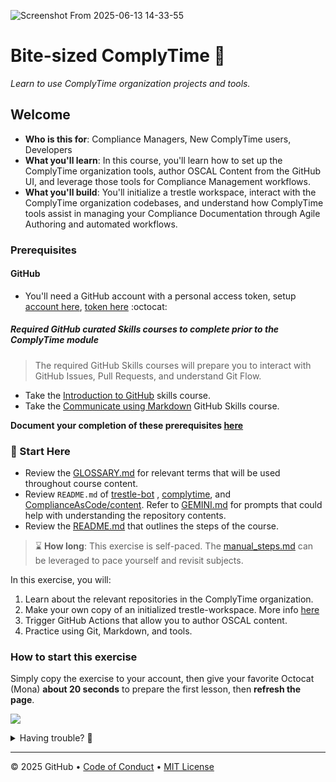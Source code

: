 ![Screenshot From 2025-06-13 14-33-55](https://github.com/user-attachments/assets/e88e8121-dc4d-4afc-8b90-2b4213d376e5)

# Bite-sized ComplyTime 🍮

_Learn to use ComplyTime organization projects and tools._

## Welcome

- **Who is this for**: Compliance Managers, New ComplyTime users, Developers
- **What you'll learn**: In this course, you'll learn how to set up the ComplyTime organization tools, author OSCAL Content from the GitHub UI, and leverage those tools for Compliance Management workflows.
- **What you'll build**: You'll initialize a trestle workspace, interact with the ComplyTime organization codebases, and understand how ComplyTime tools assist in managing your Compliance Documentation through Agile Authoring and automated workflows.

### Prerequisites

#### GitHub 

- You'll need a GitHub account with a personal access token, setup [account here](https://github.com/), [token here](https://docs.github.com/en/authentication/keeping-your-account-and-data-secure/managing-your-personal-access-tokens) :octocat:

##### Required GitHub curated Skills courses to complete prior to the ComplyTime module 

> The required GitHub Skills courses will prepare you to interact with GitHub Issues, Pull Requests, and understand Git Flow. 

  - Take the [Introduction to GitHub](https://github.com/skills/introduction-to-github) skills course. 
  - Take the [Communicate using Markdown](https://github.com/skills/communicate-using-markdown) GitHub Skills course. 

**Document your completion of these prerequisites [here](https://forms.gle/1JihWyLzS71n7qkc7)**

### :vertical_traffic_light: Start Here

  - Review the [GLOSSARY.md](https://github.com/hbraswelrh/creme-brulee/blob/main/docs/GLOSSARY.md) for relevant terms that will be used throughout course content. 
  - Review `README.md` of [trestle-bot](https://github.com/complytime/trestle-bot) ,  [complytime](https://github.com/complytime/complytime), and [ComplianceAsCode/content](https://github.com/ComplianceAsCode/content/blob/master/README.md). Refer to [GEMINI.md](https://github.com/hbraswelrh/creme-brulee/blob/8c2d9bf3d05eed5f00371fbb9f933839fe3556b4/docs/GEMINI.md) for prompts that could help with understanding the repository contents. 
  - Review the [README.md](https://github.com/hbraswelrh/creme-brulee/blob/aae8325c6379d5dd97aa1de48f129c0cdd36aef4/.github/steps/README.md) that outlines the steps of the course. 


> :hourglass: **How long**: This exercise is self-paced. The [manual_steps.md](https://github.com/hbraswelrh/creme-brulee/blob/e2574a94f9ac3f85a35d29749d326969d0faafbe/steps/manual_steps.md) can be leveraged to pace yourself and revisit subjects.

In this exercise, you will:
1. Learn about the relevant repositories in the ComplyTime organization.
2. Make your own copy of an initialized trestle-workspace. More info [here](https://github.com/hbraswelrh/creme-brulee/blob/e2574a94f9ac3f85a35d29749d326969d0faafbe/steps/manual_steps.md)
3. Trigger GitHub Actions that allow you to author OSCAL content. 
4. Practice using Git, Markdown, and tools. 


### How to start this exercise

Simply copy the exercise to your account, then give your favorite Octocat (Mona) **about 20 seconds** to prepare the first lesson, then **refresh the page**.

<!--  (replace-me: Make sure to edit the URL with proper template_owner, template_name, repo name and description)  -->

[![](https://img.shields.io/badge/Copy%20Exercise-%E2%86%92-1f883d?style=for-the-badge&logo=github&labelColor=197935)](https://github.com/new?template_name=creme-brulee&template_owner=hbraswelrh)

<details>
<summary>Having trouble? 🤷</summary><br/>

When copying the exercise, we recommend the following settings:

- For owner, choose your personal account or an organization to host the repository.

- We recommend creating a public repository, since private repositories will use Actions minutes.

If the exercise isn't ready in 20 seconds, please check the [Actions](../../actions) tab.

- Check to see if a job is running. Sometimes it simply takes a bit longer.

- If the page shows a failed job, please submit an issue. Nice, you found a bug! 🐛

</details>

---

&copy; 2025 GitHub &bull; [Code of Conduct](https://www.contributor-covenant.org/version/2/1/code_of_conduct/code_of_conduct.md) &bull; [MIT License](https://gh.io/mit)
